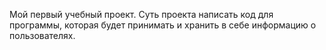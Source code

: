 Мой первый учебный проект. Суть проекта написать код для программы, которая будет принимать и хранить в себе информацию о пользователях.
